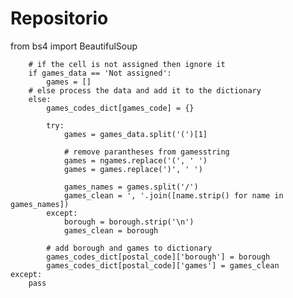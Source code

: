 # Repositorio

from bs4 import BeautifulSoup
        
        # if the cell is not assigned then ignore it
        if games_data == 'Not assigned':
            games = []
        # else process the data and add it to the dictionary
        else:
            games_codes_dict[games_code] = {}
            
            try:
                games = games_data.split('(')[1]
            
                # remove parantheses from gamesstring
                games = ngames.replace('(', ' ')
                games = games.replace(')', ' ')

                games_names = games.split('/')
                games_clean = ', '.join([name.strip() for name in games_names])
            except:
                borough = borough.strip('\n')
                games_clean = borough
 
            # add borough and games to dictionary
            games_codes_dict[postal_code]['borough'] = borough
            games_codes_dict[postal_code]['games'] = games_clean
    except:
        pass
    
